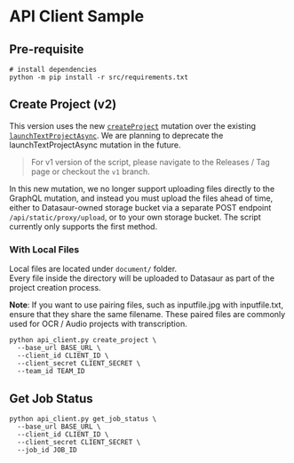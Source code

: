 # API Client Sample

## Pre-requisite

```
# install dependencies
python -m pip install -r src/requirements.txt
```

## Create Project (v2)

This version uses the new [`createProject`](https://docs.datasaur.ai/#mutation-createProject) mutation over the existing [`launchTextProjectAsync`](https://docs.datasaur.ai/#mutation-launchTextProjectAsync). We are planning to deprecate the launchTextProjectAsync mutation in the future.

> For v1 version of the script, please navigate to the Releases / Tag page or checkout the `v1` branch.

In this new mutation, we no longer support uploading files directly to the GraphQL mutation, and instead you must upload the files ahead of time, either to Datasaur-owned storage bucket via a separate POST endpoint `/api/static/proxy/upload`, or to your own storage bucket. The script currently only supports the first method.

### With Local Files

Local files are located under `document/` folder.  
Every file inside the directory will be uploaded to Datasaur as part of the project creation process.

**Note**: If you want to use pairing files, such as inputfile.jpg with inputfile.txt, ensure that they share the same filename. These paired files are commonly used for OCR / Audio projects with transcription.

```
python api_client.py create_project \
  --base_url BASE_URL \
  --client_id CLIENT_ID \
  --client_secret CLIENT_SECRET \
  --team_id TEAM_ID
```

## Get Job Status

```
python api_client.py get_job_status \
  --base_url BASE_URL \
  --client_id CLIENT_ID \
  --client_secret CLIENT_SECRET \
  --job_id JOB_ID
```
